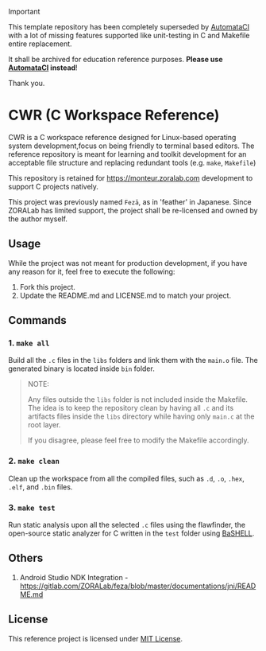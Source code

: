 > [!IMPORTANT]
>
> This template repository has been completely superseded by
> [AutomataCI](https://github.com/ChewKeanHo/AutomataCI) with a lot of missing
> features supported like unit-testing in C and Makefile entire replacement.
>
> It shall be archived for education reference purposes. **Please use
> [AutomataCI](https://github.com/ChewKeanHo/AutomataCI) instead**!
>
> Thank you.


# CWR (C Workspace Reference)
CWR is a C workspace reference designed for Linux-based operating system
development,focus on being friendly to terminal based editors. The reference
repository is meant for learning and toolkit development for an acceptable file
structure and replacing redundant tools (e.g. `make`, `Makefile`)

This repository is retained for https://monteur.zoralab.com development to
support C projects natively.

This project was previously named  `Fezā`, as in 'feather' in Japanese. Since
ZORALab has limited support, the project shall be re-licensed and owned by the
author myself.




## Usage
While the project was not meant for production development, if you have any
reason for it, feel free to execute the following:

1. Fork this project.
2. Update the README.md and LICENSE.md to match your project.

## Commands
### 1. `make all`
Build all the `.c` files in the `libs` folders and link them with the `main.o`
file. The generated binary is located inside `bin` folder.

> NOTE:
>
> Any files outside the `libs` folder is not included inside the Makefile.
> The idea is to keep the repository clean by having all `.c` and its artifacts
> files inside the `libs` directory while having only `main.c` at the root
> layer.
>
> If you disagree, please feel free to modify the Makefile accordingly.


### 2. `make clean`
Clean up the workspace from all the compiled files, such as `.d`, `.o`, `.hex`,
`.elf`, and `.bin` files.


### 3. `make test`
Run static analysis upon all the selected `.c` files using the flawfinder,
the open-source static analyzer for C written in the `test` folder using
[BaSHELL](https://gitlab.com/ZORALab/BaSHELL).




## Others
1. Android Studio NDK Integration - https://gitlab.com/ZORALab/feza/blob/master/documentations/jni/README.md




## License
This reference project is licensed under [MIT License](LICENSE).
